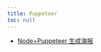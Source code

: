 ```yaml
---
title: Puppeteer
toc: null
---
```


- [Node+Puppeteer 生成海报](https://juejin.cn/post/7053990336820936712)

